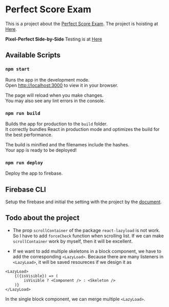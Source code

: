 # Perfect Score Exam

This is a project about the [Perfect Score Exam](https://docs.google.com/document/d/1OfUtksOOGix-W81D6URAAtPOhabH_mcLEHEq5qZGMlg/edit).
The project is hoisting at [Here](https://perfect-score-fr-exam.web.app).

**Pixel-Perfect Side-by-Side** Testing is at [Here](https://www.figma.com/file/kxD5dKA1ypkVyrLzwFLNTh/Untitled?node-id=0%3A1)

## Available Scripts

### `npm start`

Runs the app in the development mode.\
Open [http://localhost:3000](http://localhost:3000) to view it in your browser.

The page will reload when you make changes.\
You may also see any lint errors in the console.

### `npm run build`

Builds the app for production to the `build` folder.\
It correctly bundles React in production mode and optimizes the build for the best performance.

The build is minified and the filenames include the hashes.\
Your app is ready to be deployed!

### `npm run deploy`

Deploy the app to firebase.

## Firebase CLI

Setup the firebase and initial the setting with the project by the [document](https://firebase.google.com/docs/cli).

## Todo about the project

- The prop `scrollContainer` of the package `react-lazyload` is not work. So I have to add `forceCheck` function when scrolling list. If we can make `scrollContainer` work by myself, then it will be excellent.

- If we want to add multiple skeletons in a block component, we have to add the corresponding `<LazyLoad>`. Because there are many listeners in `<LazyLoad>`, it will be saved resoureces if we design it as

```
<LazyLoad>
    {({isVisible}) => (
        isVisible ? <Component /> : <Skeleton />
    )}
</LazyLoad>
```

In the single block component, we can merge multiple `<LazyLoad>`.
